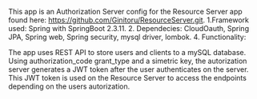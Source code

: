 This app is an Authorization Server config for the Resource Server app found here:
https://github.com/Ginitoru/ResourceServer.git.
1.Framework used: Spring with SpringBoot 2.3.11.
2. Dependecies: CloudOauth,  Spring JPA, Spring web, Spring security, mysql driver, lombok.
4. Functionality: 

The app uses REST API to store users and clients to a mySQL database.
Using authorization_code grant_type and a simetric key, the autorization server generates a 
JWT token after the user authenticates on the server. This JWT token is used on the Resource 
Server to access the endpoints depending on the users autorization.
